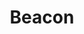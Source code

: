 ---
title: Beacon
dateMonthYear: November 2018
description: Just your average platformer except, you cant see the platforms. You must use a pulse of light to navigate around the game, with one problem, the further you get from a beacon the less you will be able to see. You must find your way to the next beacon in order to be able to see again.
type: page
topic: project
link: "https://globalgamejam.org/2018/games/beacon-0"
image: "/images/beacon.png"
---